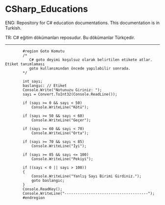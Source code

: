 # CSharp_Educations
ENG: Repository for C# education documentations. This documentation is in Turkish.

TR: C# eğitim dökümanları reposudur. Bu dökümanlar Türkçedir.

-----------------------------------------
            #region Goto Komutu
            /* 
               C# goto deyimi koşulsuz olarak belirtilen etikete atlar. Etiket tanımlaması
               goto kullanımından öncede yapılabilir sonrada.
            */

            int sayı;
            baslangıc: // Etiket
            Console.Write("Notunuzu Giriniz: ");
            sayı = Convert.ToInt32(Console.ReadLine());

            if (sayı >= 0 && sayı < 50)
                Console.WriteLine("Kötü");

            if (sayı >= 50 && sayı < 60)
                Console.WriteLine("Geçer");

            if (sayı >= 60 && sayı < 70)
                Console.WriteLine("Orta");

            if (sayı >= 70 && sayı < 85)
                Console.WriteLine("İyi");

            if (sayı >= 85 && sayı <= 100)
                Console.WriteLine("Pekiyi");

            if ((sayı < 0 || sayı > 100))
            {
                Console.WriteLine("Yanlış Sayı Birimi Girdiniz.");
                goto baslangıc;
            }
            Console.ReadKey();
            Console.WriteLine("--------------------------------------");
            #endregion
